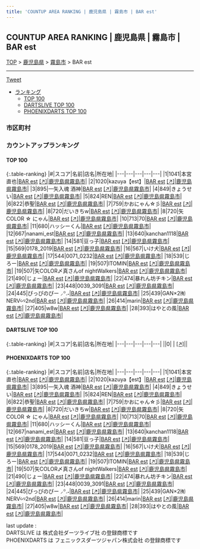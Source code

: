 ```yaml
---
title: 'COUNTUP AREA RANKING | 鹿児島県 | 霧島市 | BAR est'
---
```

## COUNTUP AREA RANKING | 鹿児島県 | 霧島市 | BAR est

[TOP](/darts/rank/) > [鹿児島県](/darts/rank/鹿児島県/) > [霧島市](/darts/rank/鹿児島県/霧島市/) > BAR est

___

<a href="https://twitter.com/share?ref_src=twsrc%5Etfw" data-text="COUNTUP AREA RANKING | 鹿児島県霧島市BAR est" class="twitter-share-button" data-hashtags="DARTSLIVE,PHOENIXDARTS,darts,ダーツ" data-show-count="false">Tweet</a>

* [ランキング](#カウントアップランキング)
    * [TOP 100](#top-100)
    * [DARTSLIVE TOP 100](#dartslive-top-100)
    * [PHOENIXDARTS TOP 100](#phoenixdarts-top-100)

### 市区町村

<ul>

</ul>

### カウントアップランキング

#### TOP 100



{:.table-ranking}
|#|スコア|名前|店名|所在地|
|---|---|---|---|---|
|1|1041|<span class="rank-name-pd"><span class="pro-icon-pd"></span>本宮 直也</span>|<a href="/darts/rank/shops/94608.html">BAR est</a> <a href="https://vs.phoenixdarts.com/jp/shop/shopDetailInfo/s_94608?s_seq=94608">[↗]</a>|<a href="/darts/rank/鹿児島県/霧島市">鹿児島県霧島市</a>|
|2|1020|<span class="rank-name-pd">kazuya【est】</span>|<a href="/darts/rank/shops/94608.html">BAR est</a> <a href="https://vs.phoenixdarts.com/jp/shop/shopDetailInfo/s_94608?s_seq=94608">[↗]</a>|<a href="/darts/rank/鹿児島県/霧島市">鹿児島県霧島市</a>|
|3|895|<span class="rank-name-pd">一矢入魂 酒神</span>|<a href="/darts/rank/shops/94608.html">BAR est</a> <a href="https://vs.phoenixdarts.com/jp/shop/shopDetailInfo/s_94608?s_seq=94608">[↗]</a>|<a href="/darts/rank/鹿児島県/霧島市">鹿児島県霧島市</a>|
|4|849|<span class="rank-name-pd">きょうせい</span>|<a href="/darts/rank/shops/94608.html">BAR est</a> <a href="https://vs.phoenixdarts.com/jp/shop/shopDetailInfo/s_94608?s_seq=94608">[↗]</a>|<a href="/darts/rank/鹿児島県/霧島市">鹿児島県霧島市</a>|
|5|824|<span class="rank-name-pd">REN</span>|<a href="/darts/rank/shops/94608.html">BAR est</a> <a href="https://vs.phoenixdarts.com/jp/shop/shopDetailInfo/s_94608?s_seq=94608">[↗]</a>|<a href="/darts/rank/鹿児島県/霧島市">鹿児島県霧島市</a>|
|6|822|<span class="rank-name-pd">恭聖</span>|<a href="/darts/rank/shops/94608.html">BAR est</a> <a href="https://vs.phoenixdarts.com/jp/shop/shopDetailInfo/s_94608?s_seq=94608">[↗]</a>|<a href="/darts/rank/鹿児島県/霧島市">鹿児島県霧島市</a>|
|7|759|<span class="rank-name-pd">かおにゃん☆彡</span>|<a href="/darts/rank/shops/94608.html">BAR est</a> <a href="https://vs.phoenixdarts.com/jp/shop/shopDetailInfo/s_94608?s_seq=94608">[↗]</a>|<a href="/darts/rank/鹿児島県/霧島市">鹿児島県霧島市</a>|
|8|720|<span class="rank-name-pd">だいきちw</span>|<a href="/darts/rank/shops/94608.html">BAR est</a> <a href="https://vs.phoenixdarts.com/jp/shop/shopDetailInfo/s_94608?s_seq=94608">[↗]</a>|<a href="/darts/rank/鹿児島県/霧島市">鹿児島県霧島市</a>|
|8|720|<span class="rank-name-pd">矢COLOR ☆ にゃん</span>|<a href="/darts/rank/shops/94608.html">BAR est</a> <a href="https://vs.phoenixdarts.com/jp/shop/shopDetailInfo/s_94608?s_seq=94608">[↗]</a>|<a href="/darts/rank/鹿児島県/霧島市">鹿児島県霧島市</a>|
|10|713|<span class="rank-name-pd">70</span>|<a href="/darts/rank/shops/94608.html">BAR est</a> <a href="https://vs.phoenixdarts.com/jp/shop/shopDetailInfo/s_94608?s_seq=94608">[↗]</a>|<a href="/darts/rank/鹿児島県/霧島市">鹿児島県霧島市</a>|
|11|680|<span class="rank-name-pd">ハッシーくん</span>|<a href="/darts/rank/shops/94608.html">BAR est</a> <a href="https://vs.phoenixdarts.com/jp/shop/shopDetailInfo/s_94608?s_seq=94608">[↗]</a>|<a href="/darts/rank/鹿児島県/霧島市">鹿児島県霧島市</a>|
|12|667|<span class="rank-name-pd">nanami_est</span>|<a href="/darts/rank/shops/94608.html">BAR est</a> <a href="https://vs.phoenixdarts.com/jp/shop/shopDetailInfo/s_94608?s_seq=94608">[↗]</a>|<a href="/darts/rank/鹿児島県/霧島市">鹿児島県霧島市</a>|
|13|640|<span class="rank-name-pd">kanchan1118</span>|<a href="/darts/rank/shops/94608.html">BAR est</a> <a href="https://vs.phoenixdarts.com/jp/shop/shopDetailInfo/s_94608?s_seq=94608">[↗]</a>|<a href="/darts/rank/鹿児島県/霧島市">鹿児島県霧島市</a>|
|14|581|<span class="rank-name-pd">豆っ子</span>|<a href="/darts/rank/shops/94608.html">BAR est</a> <a href="https://vs.phoenixdarts.com/jp/shop/shopDetailInfo/s_94608?s_seq=94608">[↗]</a>|<a href="/darts/rank/鹿児島県/霧島市">鹿児島県霧島市</a>|
|15|569|<span class="rank-name-pd">0178_2019</span>|<a href="/darts/rank/shops/94608.html">BAR est</a> <a href="https://vs.phoenixdarts.com/jp/shop/shopDetailInfo/s_94608?s_seq=94608">[↗]</a>|<a href="/darts/rank/鹿児島県/霧島市">鹿児島県霧島市</a>|
|16|567|<span class="rank-name-pd">いけ犬</span>|<a href="/darts/rank/shops/94608.html">BAR est</a> <a href="https://vs.phoenixdarts.com/jp/shop/shopDetailInfo/s_94608?s_seq=94608">[↗]</a>|<a href="/darts/rank/鹿児島県/霧島市">鹿児島県霧島市</a>|
|17|544|<span class="rank-name-pd">0071_0232</span>|<a href="/darts/rank/shops/94608.html">BAR est</a> <a href="https://vs.phoenixdarts.com/jp/shop/shopDetailInfo/s_94608?s_seq=94608">[↗]</a>|<a href="/darts/rank/鹿児島県/霧島市">鹿児島県霧島市</a>|
|18|539|<span class="rank-name-pd">じろー</span>|<a href="/darts/rank/shops/94608.html">BAR est</a> <a href="https://vs.phoenixdarts.com/jp/shop/shopDetailInfo/s_94608?s_seq=94608">[↗]</a>|<a href="/darts/rank/鹿児島県/霧島市">鹿児島県霧島市</a>|
|19|507|<span class="rank-name-pd">ITOMIN</span>|<a href="/darts/rank/shops/94608.html">BAR est</a> <a href="https://vs.phoenixdarts.com/jp/shop/shopDetailInfo/s_94608?s_seq=94608">[↗]</a>|<a href="/darts/rank/鹿児島県/霧島市">鹿児島県霧島市</a>|
|19|507|<span class="rank-name-pd">矢COLOR〆真さんof nightWalkers</span>|<a href="/darts/rank/shops/94608.html">BAR est</a> <a href="https://vs.phoenixdarts.com/jp/shop/shopDetailInfo/s_94608?s_seq=94608">[↗]</a>|<a href="/darts/rank/鹿児島県/霧島市">鹿児島県霧島市</a>|
|21|490|<span class="rank-name-pd">じょー</span>|<a href="/darts/rank/shops/94608.html">BAR est</a> <a href="https://vs.phoenixdarts.com/jp/shop/shopDetailInfo/s_94608?s_seq=94608">[↗]</a>|<a href="/darts/rank/鹿児島県/霧島市">鹿児島県霧島市</a>|
|22|474|<span class="rank-name-pd">暴れん坊チキン</span>|<a href="/darts/rank/shops/94608.html">BAR est</a> <a href="https://vs.phoenixdarts.com/jp/shop/shopDetailInfo/s_94608?s_seq=94608">[↗]</a>|<a href="/darts/rank/鹿児島県/霧島市">鹿児島県霧島市</a>|
|23|448|<span class="rank-name-pd">0039_3091</span>|<a href="/darts/rank/shops/94608.html">BAR est</a> <a href="https://vs.phoenixdarts.com/jp/shop/shopDetailInfo/s_94608?s_seq=94608">[↗]</a>|<a href="/darts/rank/鹿児島県/霧島市">鹿児島県霧島市</a>|
|24|445|<span class="rank-name-pd">ぴっぴのぴー ⸝꙳.‎˖</span>|<a href="/darts/rank/shops/94608.html">BAR est</a> <a href="https://vs.phoenixdarts.com/jp/shop/shopDetailInfo/s_94608?s_seq=94608">[↗]</a>|<a href="/darts/rank/鹿児島県/霧島市">鹿児島県霧島市</a>|
|25|439|<span class="rank-name-pd">GAN×2㈲NERV∽2nd</span>|<a href="/darts/rank/shops/94608.html">BAR est</a> <a href="https://vs.phoenixdarts.com/jp/shop/shopDetailInfo/s_94608?s_seq=94608">[↗]</a>|<a href="/darts/rank/鹿児島県/霧島市">鹿児島県霧島市</a>|
|26|414|<span class="rank-name-pd">marin</span>|<a href="/darts/rank/shops/94608.html">BAR est</a> <a href="https://vs.phoenixdarts.com/jp/shop/shopDetailInfo/s_94608?s_seq=94608">[↗]</a>|<a href="/darts/rank/鹿児島県/霧島市">鹿児島県霧島市</a>|
|27|405|<span class="rank-name-pd">w8w</span>|<a href="/darts/rank/shops/94608.html">BAR est</a> <a href="https://vs.phoenixdarts.com/jp/shop/shopDetailInfo/s_94608?s_seq=94608">[↗]</a>|<a href="/darts/rank/鹿児島県/霧島市">鹿児島県霧島市</a>|
|28|393|<span class="rank-name-pd">はやとの風</span>|<a href="/darts/rank/shops/94608.html">BAR est</a> <a href="https://vs.phoenixdarts.com/jp/shop/shopDetailInfo/s_94608?s_seq=94608">[↗]</a>|<a href="/darts/rank/鹿児島県/霧島市">鹿児島県霧島市</a>|


#### DARTSLIVE TOP 100



{:.table-ranking}
|#|スコア|名前|店名|所在地|
|---|---|---|---|---|
||0|<span class="rank-name-dl"> </span>|<a href="/darts/rank/shops/.html"></a> <a href="">[↗]</a>|<a href="/darts/rank//"></a>|


#### PHOENIXDARTS TOP 100



{:.table-ranking}
|#|スコア|名前|店名|所在地|
|---|---|---|---|---|
|1|1041|<span class="rank-name-pd"><span class="pro-icon-pd"></span>本宮 直也</span>|<a href="/darts/rank/shops/94608.html">BAR est</a> <a href="https://vs.phoenixdarts.com/jp/shop/shopDetailInfo/s_94608?s_seq=94608">[↗]</a>|<a href="/darts/rank/鹿児島県/霧島市">鹿児島県霧島市</a>|
|2|1020|<span class="rank-name-pd">kazuya【est】</span>|<a href="/darts/rank/shops/94608.html">BAR est</a> <a href="https://vs.phoenixdarts.com/jp/shop/shopDetailInfo/s_94608?s_seq=94608">[↗]</a>|<a href="/darts/rank/鹿児島県/霧島市">鹿児島県霧島市</a>|
|3|895|<span class="rank-name-pd">一矢入魂 酒神</span>|<a href="/darts/rank/shops/94608.html">BAR est</a> <a href="https://vs.phoenixdarts.com/jp/shop/shopDetailInfo/s_94608?s_seq=94608">[↗]</a>|<a href="/darts/rank/鹿児島県/霧島市">鹿児島県霧島市</a>|
|4|849|<span class="rank-name-pd">きょうせい</span>|<a href="/darts/rank/shops/94608.html">BAR est</a> <a href="https://vs.phoenixdarts.com/jp/shop/shopDetailInfo/s_94608?s_seq=94608">[↗]</a>|<a href="/darts/rank/鹿児島県/霧島市">鹿児島県霧島市</a>|
|5|824|<span class="rank-name-pd">REN</span>|<a href="/darts/rank/shops/94608.html">BAR est</a> <a href="https://vs.phoenixdarts.com/jp/shop/shopDetailInfo/s_94608?s_seq=94608">[↗]</a>|<a href="/darts/rank/鹿児島県/霧島市">鹿児島県霧島市</a>|
|6|822|<span class="rank-name-pd">恭聖</span>|<a href="/darts/rank/shops/94608.html">BAR est</a> <a href="https://vs.phoenixdarts.com/jp/shop/shopDetailInfo/s_94608?s_seq=94608">[↗]</a>|<a href="/darts/rank/鹿児島県/霧島市">鹿児島県霧島市</a>|
|7|759|<span class="rank-name-pd">かおにゃん☆彡</span>|<a href="/darts/rank/shops/94608.html">BAR est</a> <a href="https://vs.phoenixdarts.com/jp/shop/shopDetailInfo/s_94608?s_seq=94608">[↗]</a>|<a href="/darts/rank/鹿児島県/霧島市">鹿児島県霧島市</a>|
|8|720|<span class="rank-name-pd">だいきちw</span>|<a href="/darts/rank/shops/94608.html">BAR est</a> <a href="https://vs.phoenixdarts.com/jp/shop/shopDetailInfo/s_94608?s_seq=94608">[↗]</a>|<a href="/darts/rank/鹿児島県/霧島市">鹿児島県霧島市</a>|
|8|720|<span class="rank-name-pd">矢COLOR ☆ にゃん</span>|<a href="/darts/rank/shops/94608.html">BAR est</a> <a href="https://vs.phoenixdarts.com/jp/shop/shopDetailInfo/s_94608?s_seq=94608">[↗]</a>|<a href="/darts/rank/鹿児島県/霧島市">鹿児島県霧島市</a>|
|10|713|<span class="rank-name-pd">70</span>|<a href="/darts/rank/shops/94608.html">BAR est</a> <a href="https://vs.phoenixdarts.com/jp/shop/shopDetailInfo/s_94608?s_seq=94608">[↗]</a>|<a href="/darts/rank/鹿児島県/霧島市">鹿児島県霧島市</a>|
|11|680|<span class="rank-name-pd">ハッシーくん</span>|<a href="/darts/rank/shops/94608.html">BAR est</a> <a href="https://vs.phoenixdarts.com/jp/shop/shopDetailInfo/s_94608?s_seq=94608">[↗]</a>|<a href="/darts/rank/鹿児島県/霧島市">鹿児島県霧島市</a>|
|12|667|<span class="rank-name-pd">nanami_est</span>|<a href="/darts/rank/shops/94608.html">BAR est</a> <a href="https://vs.phoenixdarts.com/jp/shop/shopDetailInfo/s_94608?s_seq=94608">[↗]</a>|<a href="/darts/rank/鹿児島県/霧島市">鹿児島県霧島市</a>|
|13|640|<span class="rank-name-pd">kanchan1118</span>|<a href="/darts/rank/shops/94608.html">BAR est</a> <a href="https://vs.phoenixdarts.com/jp/shop/shopDetailInfo/s_94608?s_seq=94608">[↗]</a>|<a href="/darts/rank/鹿児島県/霧島市">鹿児島県霧島市</a>|
|14|581|<span class="rank-name-pd">豆っ子</span>|<a href="/darts/rank/shops/94608.html">BAR est</a> <a href="https://vs.phoenixdarts.com/jp/shop/shopDetailInfo/s_94608?s_seq=94608">[↗]</a>|<a href="/darts/rank/鹿児島県/霧島市">鹿児島県霧島市</a>|
|15|569|<span class="rank-name-pd">0178_2019</span>|<a href="/darts/rank/shops/94608.html">BAR est</a> <a href="https://vs.phoenixdarts.com/jp/shop/shopDetailInfo/s_94608?s_seq=94608">[↗]</a>|<a href="/darts/rank/鹿児島県/霧島市">鹿児島県霧島市</a>|
|16|567|<span class="rank-name-pd">いけ犬</span>|<a href="/darts/rank/shops/94608.html">BAR est</a> <a href="https://vs.phoenixdarts.com/jp/shop/shopDetailInfo/s_94608?s_seq=94608">[↗]</a>|<a href="/darts/rank/鹿児島県/霧島市">鹿児島県霧島市</a>|
|17|544|<span class="rank-name-pd">0071_0232</span>|<a href="/darts/rank/shops/94608.html">BAR est</a> <a href="https://vs.phoenixdarts.com/jp/shop/shopDetailInfo/s_94608?s_seq=94608">[↗]</a>|<a href="/darts/rank/鹿児島県/霧島市">鹿児島県霧島市</a>|
|18|539|<span class="rank-name-pd">じろー</span>|<a href="/darts/rank/shops/94608.html">BAR est</a> <a href="https://vs.phoenixdarts.com/jp/shop/shopDetailInfo/s_94608?s_seq=94608">[↗]</a>|<a href="/darts/rank/鹿児島県/霧島市">鹿児島県霧島市</a>|
|19|507|<span class="rank-name-pd">ITOMIN</span>|<a href="/darts/rank/shops/94608.html">BAR est</a> <a href="https://vs.phoenixdarts.com/jp/shop/shopDetailInfo/s_94608?s_seq=94608">[↗]</a>|<a href="/darts/rank/鹿児島県/霧島市">鹿児島県霧島市</a>|
|19|507|<span class="rank-name-pd">矢COLOR〆真さんof nightWalkers</span>|<a href="/darts/rank/shops/94608.html">BAR est</a> <a href="https://vs.phoenixdarts.com/jp/shop/shopDetailInfo/s_94608?s_seq=94608">[↗]</a>|<a href="/darts/rank/鹿児島県/霧島市">鹿児島県霧島市</a>|
|21|490|<span class="rank-name-pd">じょー</span>|<a href="/darts/rank/shops/94608.html">BAR est</a> <a href="https://vs.phoenixdarts.com/jp/shop/shopDetailInfo/s_94608?s_seq=94608">[↗]</a>|<a href="/darts/rank/鹿児島県/霧島市">鹿児島県霧島市</a>|
|22|474|<span class="rank-name-pd">暴れん坊チキン</span>|<a href="/darts/rank/shops/94608.html">BAR est</a> <a href="https://vs.phoenixdarts.com/jp/shop/shopDetailInfo/s_94608?s_seq=94608">[↗]</a>|<a href="/darts/rank/鹿児島県/霧島市">鹿児島県霧島市</a>|
|23|448|<span class="rank-name-pd">0039_3091</span>|<a href="/darts/rank/shops/94608.html">BAR est</a> <a href="https://vs.phoenixdarts.com/jp/shop/shopDetailInfo/s_94608?s_seq=94608">[↗]</a>|<a href="/darts/rank/鹿児島県/霧島市">鹿児島県霧島市</a>|
|24|445|<span class="rank-name-pd">ぴっぴのぴー ⸝꙳.‎˖</span>|<a href="/darts/rank/shops/94608.html">BAR est</a> <a href="https://vs.phoenixdarts.com/jp/shop/shopDetailInfo/s_94608?s_seq=94608">[↗]</a>|<a href="/darts/rank/鹿児島県/霧島市">鹿児島県霧島市</a>|
|25|439|<span class="rank-name-pd">GAN×2㈲NERV∽2nd</span>|<a href="/darts/rank/shops/94608.html">BAR est</a> <a href="https://vs.phoenixdarts.com/jp/shop/shopDetailInfo/s_94608?s_seq=94608">[↗]</a>|<a href="/darts/rank/鹿児島県/霧島市">鹿児島県霧島市</a>|
|26|414|<span class="rank-name-pd">marin</span>|<a href="/darts/rank/shops/94608.html">BAR est</a> <a href="https://vs.phoenixdarts.com/jp/shop/shopDetailInfo/s_94608?s_seq=94608">[↗]</a>|<a href="/darts/rank/鹿児島県/霧島市">鹿児島県霧島市</a>|
|27|405|<span class="rank-name-pd">w8w</span>|<a href="/darts/rank/shops/94608.html">BAR est</a> <a href="https://vs.phoenixdarts.com/jp/shop/shopDetailInfo/s_94608?s_seq=94608">[↗]</a>|<a href="/darts/rank/鹿児島県/霧島市">鹿児島県霧島市</a>|
|28|393|<span class="rank-name-pd">はやとの風</span>|<a href="/darts/rank/shops/94608.html">BAR est</a> <a href="https://vs.phoenixdarts.com/jp/shop/shopDetailInfo/s_94608?s_seq=94608">[↗]</a>|<a href="/darts/rank/鹿児島県/霧島市">鹿児島県霧島市</a>|


<div class="footer border-top border-gray-light mt-5 pt-3 text-right text-gray">
    last update : <span style="font-weight: italic" id="foot_last_modified"></span><br />
    DARTSLIVE は 株式会社ダーツライブ社 の登録商標です<br />
    PHOENIXDARTS は フェニックスダーツジャパン株式会社 の登録商標です<br />
</div>

<script src="https://cdnjs.cloudflare.com/ajax/libs/jquery.tablesorter/2.31.3/js/jquery.tablesorter.min.js" integrity="sha512-qzgd5cYSZcosqpzpn7zF2ZId8f/8CHmFKZ8j7mU4OUXTNRd5g+ZHBPsgKEwoqxCtdQvExE5LprwwPAgoicguNg==" crossorigin="anonymous" referrerpolicy="no-referrer"></script>
<link rel="stylesheet" href="https://cdnjs.cloudflare.com/ajax/libs/jquery.tablesorter/2.31.3/css/theme.default.min.css" integrity="sha512-wghhOJkjQX0Lh3NSWvNKeZ0ZpNn+SPVXX1Qyc9OCaogADktxrBiBdKGDoqVUOyhStvMBmJQ8ZdMHiR3wuEq8+w==" crossorigin="anonymous" referrerpolicy="no-referrer" />
<script>
$(function() {
    $(".table-ranking").tablesorter({sortList:[[0, 0]]});
    $("#foot_last_modified").text(formatDate(new Date(document.lastModified), 'yyyy-MM-dd HH:mm:ss'));
});
</script>

<script async src="https://platform.twitter.com/widgets.js" charset="utf-8"></script>